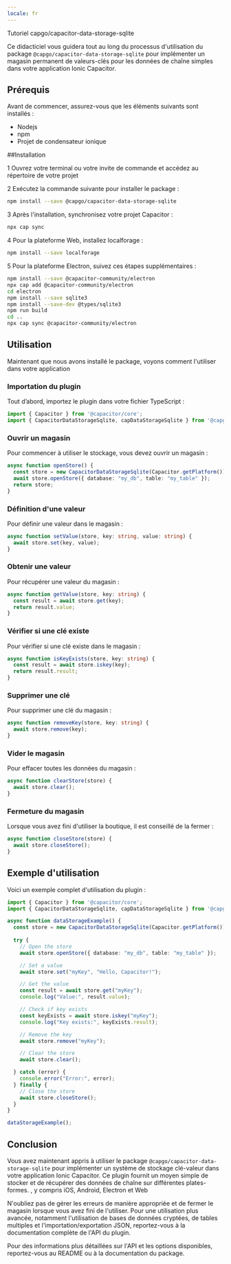```yaml
---
locale: fr
---
```


Tutoriel capgo/capacitor-data-storage-sqlite

Ce didacticiel vous guidera tout au long du processus d'utilisation du package `@capgo/capacitor-data-storage-sqlite` pour implémenter un magasin permanent de valeurs-clés pour les données de chaîne simples dans votre application Ionic Capacitor.

## Prérequis

Avant de commencer, assurez-vous que les éléments suivants sont installés :

- Nodejs
- npm
- Projet de condensateur ionique

##Installation

1 Ouvrez votre terminal ou votre invite de commande et accédez au répertoire de votre projet

2 Exécutez la commande suivante pour installer le package :

```bash
npm install --save @capgo/capacitor-data-storage-sqlite
```

3 Après l'installation, synchronisez votre projet Capacitor :

```bash
npx cap sync
```

4 Pour la plateforme Web, installez localforage :

```bash
npm install --save localforage
```

5 Pour la plateforme Electron, suivez ces étapes supplémentaires :

```bash
npm install --save @capacitor-community/electron
npx cap add @capacitor-community/electron
cd electron
npm install --save sqlite3
npm install --save-dev @types/sqlite3
npm run build
cd ..
npx cap sync @capacitor-community/electron
```

## Utilisation

Maintenant que nous avons installé le package, voyons comment l'utiliser dans votre application

### Importation du plugin

Tout d’abord, importez le plugin dans votre fichier TypeScript :

```typescript
import { Capacitor } from '@capacitor/core';
import { CapacitorDataStorageSqlite, capDataStorageSqlite } from '@capgo/capacitor-data-storage-sqlite';
```

### Ouvrir un magasin

Pour commencer à utiliser le stockage, vous devez ouvrir un magasin :

```typescript
async function openStore() {
  const store = new CapacitorDataStorageSqlite(Capacitor.getPlatform());
  await store.openStore({ database: "my_db", table: "my_table" });
  return store;
}
```

### Définition d'une valeur

Pour définir une valeur dans le magasin :

```typescript
async function setValue(store, key: string, value: string) {
  await store.set(key, value);
}
```

### Obtenir une valeur

Pour récupérer une valeur du magasin :

```typescript
async function getValue(store, key: string) {
  const result = await store.get(key);
  return result.value;
}
```

### Vérifier si une clé existe

Pour vérifier si une clé existe dans le magasin :

```typescript
async function isKeyExists(store, key: string) {
  const result = await store.iskey(key);
  return result.result;
}
```

### Supprimer une clé

Pour supprimer une clé du magasin :

```typescript
async function removeKey(store, key: string) {
  await store.remove(key);
}
```

### Vider le magasin

Pour effacer toutes les données du magasin :

```typescript
async function clearStore(store) {
  await store.clear();
}
```

### Fermeture du magasin

Lorsque vous avez fini d'utiliser la boutique, il est conseillé de la fermer :

```typescript
async function closeStore(store) {
  await store.closeStore();
}
```

## Exemple d'utilisation

Voici un exemple complet d'utilisation du plugin :

```typescript
import { Capacitor } from '@capacitor/core';
import { CapacitorDataStorageSqlite, capDataStorageSqlite } from '@capgo/capacitor-data-storage-sqlite';

async function dataStorageExample() {
  const store = new CapacitorDataStorageSqlite(Capacitor.getPlatform());
  
  try {
    // Open the store
    await store.openStore({ database: "my_db", table: "my_table" });

    // Set a value
    await store.set("myKey", "Hello, Capacitor!");

    // Get the value
    const result = await store.get("myKey");
    console.log("Value:", result.value);

    // Check if key exists
    const keyExists = await store.iskey("myKey");
    console.log("Key exists:", keyExists.result);

    // Remove the key
    await store.remove("myKey");

    // Clear the store
    await store.clear();

  } catch (error) {
    console.error("Error:", error);
  } finally {
    // Close the store
    await store.closeStore();
  }
}

dataStorageExample();
```

## Conclusion

Vous avez maintenant appris à utiliser le package `@capgo/capacitor-data-storage-sqlite` pour implémenter un système de stockage clé-valeur dans votre application Ionic Capacitor. Ce plugin fournit un moyen simple de stocker et de récupérer des données de chaîne sur différentes plates-formes. , y compris iOS, Android, Electron et Web

N'oubliez pas de gérer les erreurs de manière appropriée et de fermer le magasin lorsque vous avez fini de l'utiliser. Pour une utilisation plus avancée, notamment l'utilisation de bases de données cryptées, de tables multiples et l'importation/exportation JSON, reportez-vous à la documentation complète de l'API du plugin.

Pour des informations plus détaillées sur l'API et les options disponibles, reportez-vous au README ou à la documentation du package.